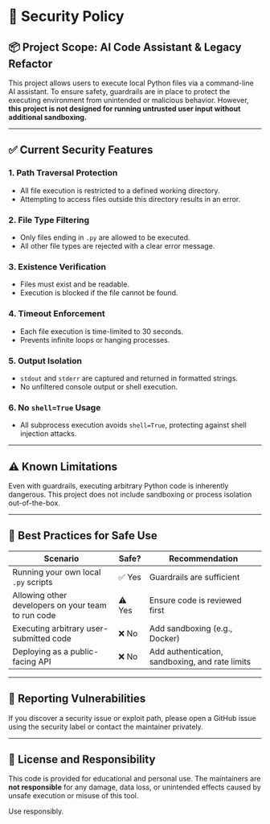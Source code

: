 # 🔐 Security Policy

## 📦 Project Scope: AI Code Assistant & Legacy Refactor

This project allows users to execute local Python files via a command-line AI assistant. To ensure safety, guardrails are in place to protect the executing environment from unintended or malicious behavior. However, **this project is not designed for running untrusted user input without additional sandboxing.**

---

## ✅ Current Security Features

### 1. **Path Traversal Protection**
- All file execution is restricted to a defined working directory.
- Attempting to access files outside this directory results in an error.

### 2. **File Type Filtering**
- Only files ending in `.py` are allowed to be executed.
- All other file types are rejected with a clear error message.

### 3. **Existence Verification**
- Files must exist and be readable.
- Execution is blocked if the file cannot be found.

### 4. **Timeout Enforcement**
- Each file execution is time-limited to 30 seconds.
- Prevents infinite loops or hanging processes.

### 5. **Output Isolation**
- `stdout` and `stderr` are captured and returned in formatted strings.
- No unfiltered console output or shell execution.

### 6. **No `shell=True` Usage**
- All subprocess execution avoids `shell=True`, protecting against shell injection attacks.

---

## ⚠️ Known Limitations

Even with guardrails, executing arbitrary Python code is inherently dangerous. This project does not include sandboxing or process isolation out-of-the-box.

---

## 🧪 Best Practices for Safe Use

| Scenario | Safe? | Recommendation |
|----------|-------|----------------|
| Running your own local `.py` scripts | ✅ Yes | Guardrails are sufficient |
| Allowing other developers on your team to run code | ⚠️ Yes | Ensure code is reviewed first |
| Executing arbitrary user-submitted code | ❌ No | Add sandboxing (e.g., Docker) |
| Deploying as a public-facing API | ❌ No | Add authentication, sandboxing, and rate limits |

---

## 📄 Reporting Vulnerabilities

If you discover a security issue or exploit path, please open a GitHub issue using the security label or contact the maintainer privately.

---

## 🔐 License and Responsibility

This code is provided for educational and personal use. The maintainers are **not responsible** for any damage, data loss, or unintended effects caused by unsafe execution or misuse of this tool.

Use responsibly.